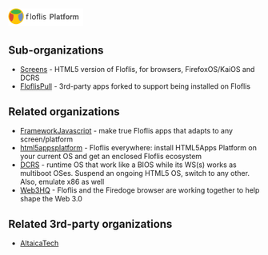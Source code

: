 # <img width="150px" src="https://raw.githubusercontent.com/Floflis/Floflis.github.io/main/logotype.svg"/>

## Sub-organizations

* [Screens](https://github.com/FloflisScreens) - HTML5 version of Floflis, for browsers, FirefoxOS/KaiOS and DCRS
* [FloflisPull](https://github.com/FloflisPull) - 3rd-party apps forked to support being installed on Floflis

## Related organizations

* [FrameworkJavascript](https://github.com/FrameworkJavascript) - make true Floflis apps that adapts to any screen/platform
* [html5appsplatform](https://github.com/html5appsplatform) - Floflis everywhere: install HTML5Apps Platform on your current OS and get an enclosed Floflis ecosystem
* [DCRS](https://github.com/DCRS) - runtime OS that work like a BIOS while its WS(s) works as multiboot OSes. Suspend an ongoing HTML5 OS, switch to any other. Also, emulate x86 as well
* [Web3HQ](https://github.com/Web3HQ) - Floflis and the Firedoge browser are working together to help shape the Web 3.0

## Related 3rd-party organizations

* [AltaicaTech](https://github.com/AltaicaTech)
